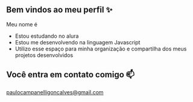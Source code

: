 ## Bem vindos ao meu perfil ✨

Meu nome é 

- Estou estudando no alura
- Estou me desenvolvendo na linguagem Javascript
- Utilizo esse espaço para minha organização e compartilha dos meus projetos desenvolvidos

## Você entra em contato comigo 📫

paulocampanelligoncalves@gmail.com
